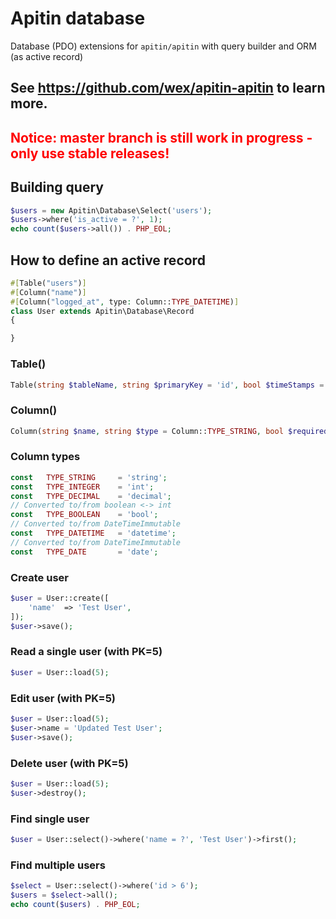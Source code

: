 # Apitin database

Database (PDO) extensions for `apitin/apitin` with query builder and ORM (as active record)

## See https://github.com/wex/apitin-apitin to learn more.

## <font color="red">Notice: master branch is still work in progress - only use stable releases!</font>

## Building query

```php
$users = new Apitin\Database\Select('users');
$users->where('is_active = ?', 1);
echo count($users->all()) . PHP_EOL;
```

## How to define an active record
```php
#[Table("users")]
#[Column("name")]
#[Column("logged_at", type: Column::TYPE_DATETIME)]
class User extends Apitin\Database\Record
{

}
```

### Table()
```php
Table(string $tableName, string $primaryKey = 'id', bool $timeStamps = false, bool $softDelete = false)
``` 

### Column()
```php
Column(string $name, string $type = Column::TYPE_STRING, bool $required = false, mixed $default = null)
```

### Column types
```php
const   TYPE_STRING     = 'string';
const   TYPE_INTEGER    = 'int';
const   TYPE_DECIMAL    = 'decimal';
// Converted to/from boolean <-> int
const   TYPE_BOOLEAN    = 'bool';
// Converted to/from DateTimeImmutable
const   TYPE_DATETIME   = 'datetime';
// Converted to/from DateTimeImmutable
const   TYPE_DATE       = 'date';
```

### Create user
```php
$user = User::create([
    'name'  => 'Test User',
]);
$user->save();
```

### Read a single user (with PK=5)
```php
$user = User::load(5);
```

### Edit user (with PK=5)
```php
$user = User::load(5);
$user->name = 'Updated Test User';
$user->save();
```

### Delete user (with PK=5)
```php
$user = User::load(5);
$user->destroy();
```

### Find single user
```php
$user = User::select()->where('name = ?', 'Test User')->first();
```

### Find multiple users
```php
$select = User::select()->where('id > 6');
$users = $select->all();
echo count($users) . PHP_EOL;
```
